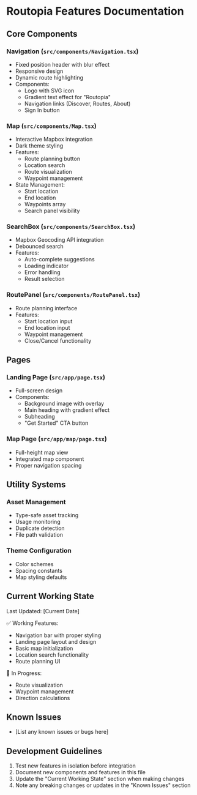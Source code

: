 # Routopia Features Documentation

## Core Components

### Navigation (`src/components/Navigation.tsx`)
- Fixed position header with blur effect
- Responsive design
- Dynamic route highlighting
- Components:
  - Logo with SVG icon
  - Gradient text effect for "Routopia"
  - Navigation links (Discover, Routes, About)
  - Sign In button

### Map (`src/components/Map.tsx`)
- Interactive Mapbox integration
- Dark theme styling
- Features:
  - Route planning button
  - Location search
  - Route visualization
  - Waypoint management
- State Management:
  - Start location
  - End location
  - Waypoints array
  - Search panel visibility

### SearchBox (`src/components/SearchBox.tsx`)
- Mapbox Geocoding API integration
- Debounced search
- Features:
  - Auto-complete suggestions
  - Loading indicator
  - Error handling
  - Result selection

### RoutePanel (`src/components/RoutePanel.tsx`)
- Route planning interface
- Features:
  - Start location input
  - End location input
  - Waypoint management
  - Close/Cancel functionality

## Pages

### Landing Page (`src/app/page.tsx`)
- Full-screen design
- Components:
  - Background image with overlay
  - Main heading with gradient effect
  - Subheading
  - "Get Started" CTA button

### Map Page (`src/app/map/page.tsx`)
- Full-height map view
- Integrated map component
- Proper navigation spacing

## Utility Systems

### Asset Management
- Type-safe asset tracking
- Usage monitoring
- Duplicate detection
- File path validation

### Theme Configuration
- Color schemes
- Spacing constants
- Map styling defaults

## Current Working State
Last Updated: [Current Date]

✅ Working Features:
- Navigation bar with proper styling
- Landing page layout and design
- Basic map initialization
- Location search functionality
- Route planning UI

🚧 In Progress:
- Route visualization
- Waypoint management
- Direction calculations

## Known Issues
- [List any known issues or bugs here]

## Development Guidelines
1. Test new features in isolation before integration
2. Document new components and features in this file
3. Update the "Current Working State" section when making changes
4. Note any breaking changes or updates in the "Known Issues" section 